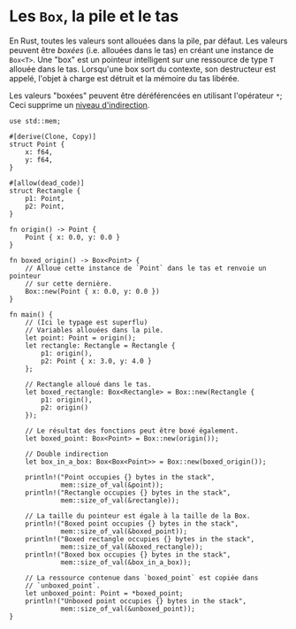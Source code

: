 # Les `Box`, la pile et le tas

En Rust, toutes les valeurs sont allouées dans la pile, par défaut. Les valeurs peuvent être *boxées* (i.e. allouées dans le tas) en créant une instance de `Box<T>`. Une "box" est un pointeur intelligent sur une ressource de type `T` allouée dans le tas. Lorsqu'une box sort du contexte, son destructeur est appelé, l'objet à charge est détruit et la mémoire du tas libérée.

Les valeurs "boxées" peuvent être déréférencées en utilisant l'opérateur `*`; Ceci supprime un [niveau d'indirection][indirection].

```rust,editable
use std::mem;

#[derive(Clone, Copy)]
struct Point {
    x: f64,
    y: f64,
}

#[allow(dead_code)]
struct Rectangle {
    p1: Point,
    p2: Point,
}

fn origin() -> Point {
    Point { x: 0.0, y: 0.0 }
}

fn boxed_origin() -> Box<Point> {
    // Alloue cette instance de `Point` dans le tas et renvoie un pointeur 
    // sur cette dernière.
    Box::new(Point { x: 0.0, y: 0.0 })
}

fn main() {
    // (Ici le typage est superflu)
    // Variables allouées dans la pile.
    let point: Point = origin();
    let rectangle: Rectangle = Rectangle {
        p1: origin(),
        p2: Point { x: 3.0, y: 4.0 }
    };

    // Rectangle alloué dans le tas.
    let boxed_rectangle: Box<Rectangle> = Box::new(Rectangle {
        p1: origin(),
        p2: origin()
    });

    // Le résultat des fonctions peut être boxé également.
    let boxed_point: Box<Point> = Box::new(origin());

    // Double indirection
    let box_in_a_box: Box<Box<Point>> = Box::new(boxed_origin());

    println!("Point occupies {} bytes in the stack",
             mem::size_of_val(&point));
    println!("Rectangle occupies {} bytes in the stack",
             mem::size_of_val(&rectangle));

    // La taille du pointeur est égale à la taille de la Box.
    println!("Boxed point occupies {} bytes in the stack",
             mem::size_of_val(&boxed_point));
    println!("Boxed rectangle occupies {} bytes in the stack",
             mem::size_of_val(&boxed_rectangle));
    println!("Boxed box occupies {} bytes in the stack",
             mem::size_of_val(&box_in_a_box));

    // La ressource contenue dans `boxed_point` est copiée dans 
    // `unboxed_point`.
    let unboxed_point: Point = *boxed_point;
    println!("Unboxed point occupies {} bytes in the stack",
             mem::size_of_val(&unboxed_point));
}

```

[indirection]: https://stackoverflow.com/questions/18003544/what-does-level-of-indirection-mean-in-david-wheelers-aphorism/18003704#18003704
